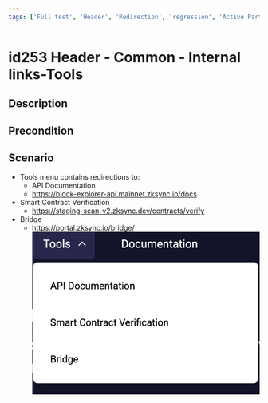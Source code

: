 ```yaml
---
tags: ['Full test', 'Header', 'Redirection', 'regression', 'Active Partly Manual']
---
```


# id253 Header - Common - Internal links-Tools

## Description


## Precondition


## Scenario
- Tools menu contains redirections to:
    - API Documentation
    - https://block-explorer-api.mainnet.zksync.io/docs
- Smart Contract Verification
    - https://staging-scan-v2.zksync.dev/contracts/verify
- Bridge
    - https://portal.zksync.io/bridge/
![Screenshot](../../../../static/img/Common/Header/id253_1.png)